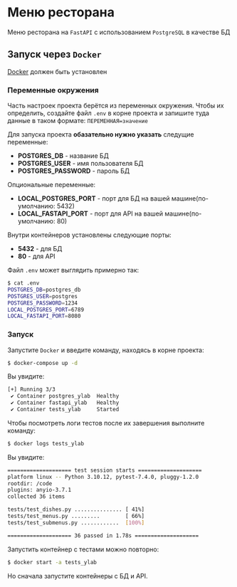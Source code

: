 # Меню ресторана
Меню ресторана на `FastAPI` с использованием `PostgreSQL` в качестве БД

## Запуск через `Docker`
[Docker](https://www.docker.com/) должен быть установлен

### Переменные окружения
Часть настроек проекта берётся из переменных окружения. Чтобы их определить, создайте файл `.env` в корне проекта и запишите туда данные в таком формате: `ПЕРЕМЕННАЯ=значение`

Для запуска проекта **обазательно нужно указать** следущие переменные:
- **POSTGRES_DB** - название БД
- **POSTGRES_USER** - имя пользователя БД 
- **POSTGRES_PASSWORD** - пароль БД

Опциональные переменные:
- **LOCAL_POSTGRES_PORT** - порт для БД на вашей машине(по-умолчанию: 5432)
- **LOCAL_FASTAPI_PORT** - порт для API на вашей машине(по-умолчанию: 80)

Внутри контейнеров установлены следующие порты:
- **5432** - для БД
- **80** - для API

Файл `.env` может выглядить примерно так:

```bash
$ cat .env
POSTGRES_DB=postgres_db
POSTGRES_USER=postgres
POSTGRES_PASSWORD=1234
LOCAL_POSTGRES_PORT=6789
LOCAL_FASTAPI_PORT=8080
```

### Запуск
Запустите `Docker` и введите команду, находясь в корне проекта:
```bash
$ docker-compose up -d
```

Вы увидите:
```bash
[+] Running 3/3
 ✔ Container postgres_ylab  Healthy
 ✔ Container fastapi_ylab   Healthy
 ✔ Container tests_ylab     Started
```

Чтобы посмотреть логи тестов после их завершения выполните команду:
```bash
$ docker logs tests_ylab
```

Вы увидите:
```bash
==================== test session starts ====================
platform linux -- Python 3.10.12, pytest-7.4.0, pluggy-1.2.0
rootdir: /code
plugins: anyio-3.7.1
collected 36 items

tests/test_dishes.py ............... [ 41%]
tests/test_menus.py .........        [ 66%]
tests/test_submenus.py ............  [100%]

==================== 36 passed in 1.78s ====================
```

Запустить контейнер с тестами можно повторно:
```bash
$ docker start -a tests_ylab
```

Но сначала запустите контейнеры с БД и API.
